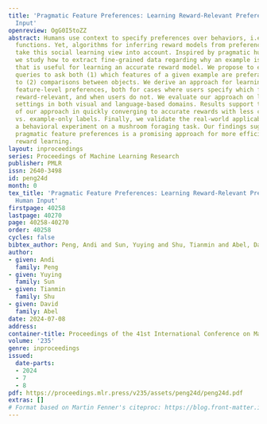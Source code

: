 ```yaml
---
title: 'Pragmatic Feature Preferences: Learning Reward-Relevant Preferences from Human
  Input'
openreview: OgG0I5toZZ
abstract: Humans use context to specify preferences over behaviors, i.e. their reward
  functions. Yet, algorithms for inferring reward models from preference data do not
  take this social learning view into account. Inspired by pragmatic human communication,
  we study how to extract fine-grained data regarding why an example is preferred
  that is useful for learning an accurate reward model. We propose to enrich preference
  queries to ask both (1) which features of a given example are preferable in addition
  to (2) comparisons between objects. We derive an approach for learning from these
  feature-level preferences, both for cases where users specify which features are
  reward-relevant, and when users do not. We evaluate our approach on linear bandit
  settings in both visual and language-based domains. Results support the efficiency
  of our approach in quickly converging to accurate rewards with less comparisons
  vs. example-only labels. Finally, we validate the real-world applicability with
  a behavioral experiment on a mushroom foraging task. Our findings suggest that incorporating
  pragmatic feature preferences is a promising approach for more efficient user-aligned
  reward learning.
layout: inproceedings
series: Proceedings of Machine Learning Research
publisher: PMLR
issn: 2640-3498
id: peng24d
month: 0
tex_title: 'Pragmatic Feature Preferences: Learning Reward-Relevant Preferences from
  Human Input'
firstpage: 40258
lastpage: 40270
page: 40258-40270
order: 40258
cycles: false
bibtex_author: Peng, Andi and Sun, Yuying and Shu, Tianmin and Abel, David
author:
- given: Andi
  family: Peng
- given: Yuying
  family: Sun
- given: Tianmin
  family: Shu
- given: David
  family: Abel
date: 2024-07-08
address:
container-title: Proceedings of the 41st International Conference on Machine Learning
volume: '235'
genre: inproceedings
issued:
  date-parts:
  - 2024
  - 7
  - 8
pdf: https://proceedings.mlr.press/v235/assets/peng24d/peng24d.pdf
extras: []
# Format based on Martin Fenner's citeproc: https://blog.front-matter.io/posts/citeproc-yaml-for-bibliographies/
---
```


